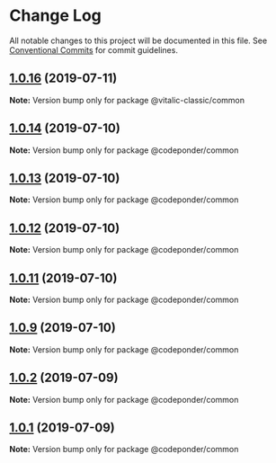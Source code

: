 # Change Log

All notable changes to this project will be documented in this file.
See [Conventional Commits](https://conventionalcommits.org) for commit guidelines.

## [1.0.16](https://github.com/chrisd08/vitalic-classic/compare/v1.0.15...v1.0.16) (2019-07-11)

**Note:** Version bump only for package @vitalic-classic/common

## [1.0.14](https://github.com/chrisd08/vitalic-classic/compare/v1.0.13...v1.0.14) (2019-07-10)

**Note:** Version bump only for package @codeponder/common

## [1.0.13](https://github.com/chrisd08/vitalic-classic/compare/v1.0.12...v1.0.13) (2019-07-10)

**Note:** Version bump only for package @codeponder/common

## [1.0.12](https://github.com/chrisd08/vitalic-classic/compare/v1.0.11...v1.0.12) (2019-07-10)

**Note:** Version bump only for package @codeponder/common

## [1.0.11](https://github.com/chrisd08/vitalic-classic/compare/v1.0.10...v1.0.11) (2019-07-10)

**Note:** Version bump only for package @codeponder/common

## [1.0.9](https://github.com/chrisd08/vitalic-classic/compare/v1.0.8...v1.0.9) (2019-07-10)

**Note:** Version bump only for package @codeponder/common

## [1.0.2](https://github.com/chrisd08/vitalic-classic/compare/v1.0.1...v1.0.2) (2019-07-09)

**Note:** Version bump only for package @codeponder/common

## [1.0.1](https://github.com/chrisd08/vitalic-classic/compare/v0.1.21...v1.0.1) (2019-07-09)

**Note:** Version bump only for package @codeponder/common
